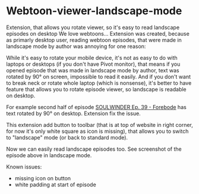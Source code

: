 # Webtoon-viewer-landscape-mode

Extension, that allows you rotate viewer, so it's easy to read landscape episodes on desktop
We love webtoons... Extension was created, because as primarly desktop user, reading webtoon episodes, that were made in landscape mode by author was annoying for one reason:

While it's easy to rotate your mobile device, it's not as easy to do with laptops or desktops (if you don't have Pivot monitor), that means if you opened episode that was made in landscape mode by author, text was rotated by 90° on screen, impossible to read it easily. And if you don't want to break neck or rotate whole laptop (which is nonsense), it's better to have feature that allows you to rotate episode viewer, so landscape is readable on desktop.

For example second half of episode [SOULWINDER  Ep. 39 - Forebode](https://www.webtoons.com/en/thriller/soulwinder/ep-39-forebode/viewer?title_no=2880&episode_no=39) has text rotated by 90° on desktop. Extension fix the issue.

This extension add button to toolbar (that is at top of website in right corner, for now it's only white square as icon is missing), that allows you to switch to "landscape" mode (or back to standard mode). 

Now we can easily read landscape episodes too. See screenshot of the episode above in landscape mode.

Known issues:
- missing icon on button
- white padding at start of episode